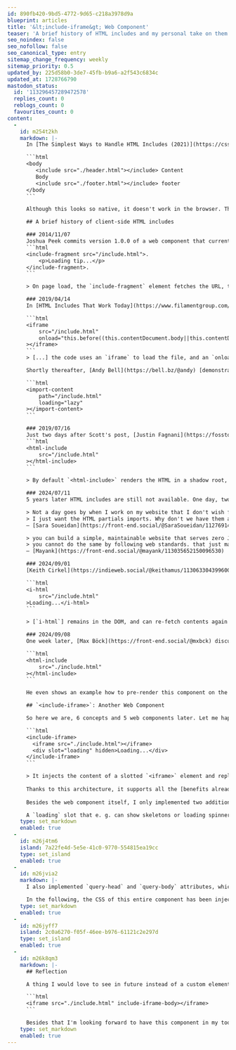 ```yaml
---
id: 890fb420-9bd5-4772-9d65-c218a3978d9a
blueprint: articles
title: '&lt;include-iframe&gt; Web Component'
teaser: 'A brief history of HTML includes and my personal take on them (with an eye toward progressive enhancement and performance).'
seo_noindex: false
seo_nofollow: false
seo_canonical_type: entry
sitemap_change_frequency: weekly
sitemap_priority: 0.5
updated_by: 225d58b0-3de7-45fb-b9a6-a2f543c6834c
updated_at: 1728766790
mastodon_status:
  id: '113296457289472578'
  replies_count: 0
  reblogs_count: 0
  favourites_count: 0
content:
  -
    id: m254t2kh
    markdown: |-
      In [The Simplest Ways to Handle HTML Includes (2021)](https://css-tricks.com/the-simplest-ways-to-handle-html-includes/) Chris Coyier described HTML includes as "taking a piece of HTML and putting it right inside another piece of HTML". He makes up the following example to illustrate the idea:

      ```html
      <body
         <include src="./header.html"></include> Content
         Body
         <include src="./footer.html"></include> footer
      </body
      ```

      Although this looks so native, it doesn't work in the browser. This has motivated a bunch of people to mimic this behavior in various ways – lets jump into a little recap.

      ## A brief history of client-side HTML includes

      ### 2014/11/07
      Joshua Peek commits version 1.0.0 of a web component that currently has about 27k downloads per month on [NPM](https://www.npmjs.com/package/@github/include-fragment-element):
      ```html
      <include-fragment src="/include.html">.
          <p>Loading tip...</p>
      </include-fragment>.
      ```

      > On page load, the `include-fragment` element fetches the URL, the response is parsed into an HTML element, which replaces the include-fragment element entirely.

      ### 2019/04/14
      In [HTML Includes That Work Today](https://www.filamentgroup.com/lab/html-includes/#another-demo%3A-including-another-html-file) [Scott Jehl](https://mstdn.social/@scottjehl) describes a neat way to use iframes for includes with a tiny script:

      ```html
      <iframe
          src="/include.html"
          onload="this.before((this.contentDocument.body||this.contentDocument).children[0]);this.remove()"
      ></iframe>
      ```
      > [...] the code uses an `iframe` to load the file, and an `onload` event to inject the `iframe`’s content just before the iframe in the HTML, before deleting the `iframe` itself.

      Shortly thereafter, [Andy Bell](https://bell.bz/@andy) [demonstrates](https://codepen.io/piccalilli/project/editor/DyVyPG) Scott's concept being wrapped in a web component:

      ```html
      <import-content
          path="/include.html"
          loading="lazy"
      ></import-content>
      ```

      ### 2019/07/16
      Just two days after Scott's post, [Justin Fagnani](https://fosstodon.org/@justinfagnani) [releases another web component](https://github.com/justinfagnani/html-include-element) that uses `fetch()` under the hood:
      ```html
      <html-include
          src="/include.html"
      ></html-include>
      ```

      > By default `<html-include>` renders the HTML in a shadow root, so it's isolated from the rest of the page.

      ### 2024/07/11
      5 years later HTML includes are still not available. One day, two people in my Mastodon newsfeed independently (?) post about this topic:

      > Not a day goes by when I work on my website that I don't wish for a simpler setup. No SSG. No npm. No tooling. Just simple HTML with partials imports, vanilla CSS, and whatever vanilla JS is necessary for enhancements.
      > I just want the HTML partials imports. Why don't we have them already?!
      – [Sara Soueidan](https://front-end.social/@SaraSoueidan/112769147677219641)

      > you can build a simple, maintainable website that serves zero JS by using nonstandard tooling (like Preact/Astro) on the server.
      > you cannot do the same by following web standards. that just makes me sad.
      – [Mayank](https://front-end.social/@mayank/113035652150096530)

      ### 2024/09/01
      [Keith Cirkel](https://indieweb.social/@keithamus/113063304399600579) (who is now the maintainer of `<include-fragment>`) releases [another web component](https://www.keithcirkel.co.uk/i-html/), which has more features than I can count, but it's base looks like this:

      ```html
      <i-html
          src="/include.html"
      >Loading...</i-html>
      ```

      > [`i-html`] remains in the DOM, and can re-fetch contents again and again.

      ### 2024/09/08
      One week later, [Max Böck](https://front-end.social/@mxbck) discusses how "[Going Buildless](https://mxb.dev/blog/buildless/)" can work nowadays and presents a simple Web Component, which uses `fetch()` and replaces itself:

      ```html
      <html-include
          src="./include.html"
      ></html-include>
      ```

      He even shows an example how to pre-render this component on the server/edge side.

      ## `<include-iframe>`: Another Web Component

      So here we are, 6 concepts and 5 web components later. Let me happily introduce another one: `include-iframe` ([Demo](https://include-iframe.mariohamann.com/), [GitHub](https://github.com/mariohamann/include-iframe), [NPM](https://www.npmjs.com/package/@mariohamann/include-iframe)):

      ```html
      <include-iframe>
      	<iframe src="./include.html"></iframe>
      	<div slot="loading" hidden>Loading...</div>
      </include-iframe>
      ```

      > It injects the content of a slotted `<iframe>` element and replaces itself and the `iframe` afterwards.
        
      Thanks to this architecture, it supports all the [benefits already described by Scott Jehl](https://www.filamentgroup.com/lab/html-includes/#benefits!), especially in terms of performance and Progressive Enhancement.
        
      Besides the web component itself, I only implemented two additional features:

      A `loading` slot that e. g. can show skeletons or loading spinners, which effectively enables the concept of [Astro's Server Islands](https://astro.build/blog/future-of-astro-server-islands/). You should now see pulsating skeletons, as the included HTML takes 20 seconds before it's ready.
    type: set_markdown
    enabled: true
  -
    id: m26j4tm6
    island: 7a22fe4d-5e5e-41c0-9770-554815ea19cc
    type: set_island
    enabled: true
  -
    id: m26jvia2
    markdown: |-
      I also implemented `query-head` and `query-body` attributes, which allow you to select which elements or even styles should be injected, having in mind the concept of Single File Components.

      In the following, the CSS of this entire component has been injected into the document.
    type: set_markdown
    enabled: true
  -
    id: m26jyff7
    island: 2c0a6270-f05f-46ee-b976-61121c2e297d
    type: set_island
    enabled: true
  -
    id: m26k8qm3
    markdown: |-
      ## Reflection

      A thing I would love to see in future instead of a custom element would be the usage of custom attributes, which are not available as well ([Proposal on GitHub](https://github.com/WICG/webcomponents/issues/1029), but could lead to the following markup:

      ```html
      <iframe src="./include.html" include-iframe-body></iframe>
      ```

      Besides that I'm looking forward to have this component in my toolbelt. I already enjoy it so much, that I introduced the concept of Server Islands utilizing `include-iframe` into my Statamic CMS to defer server-heavy content. Let's see what follows next.
    type: set_markdown
    enabled: true
---
```

